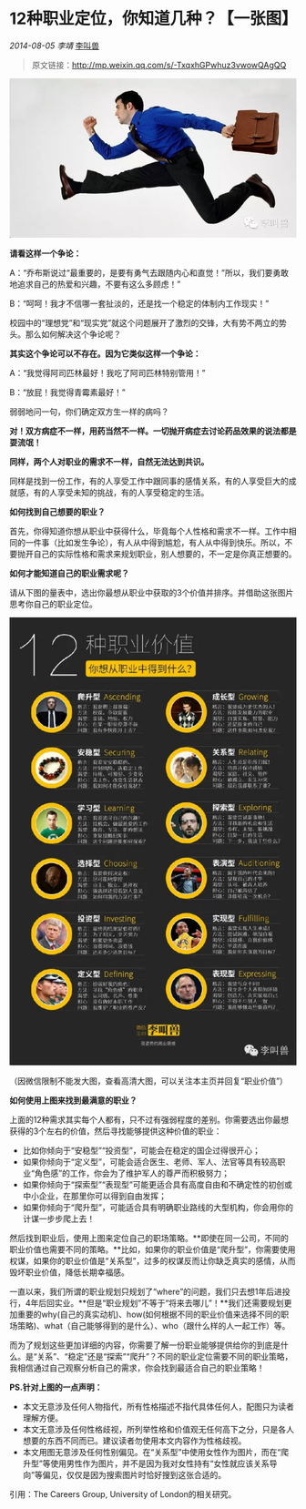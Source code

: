 # 12种职业定位，你知道几种？【一张图】

*2014-08-05* *李靖* [李叫兽](https://mp.weixin.qq.com/s?__biz=MzA5NTMxOTczOA==&mid=200381812&idx=1&sn=200c86e4a07609bede0b3632f00d5201&scene=21&key=001aea40565292e6ff8a4ceb966e966baa23eb86c2ba2ab189d9a6ed78006c0af12677e41836a33bae4358a43cab550901292cada3be58ecc0fd64e6bed2b8b8d4a23e50af16db97c1537b7b0f8adb56&ascene=7&uin=MjQwNzMxODYwNQ%3D%3D&devicetype=Windows+8&version=6203005d&pass_ticket=xOhI1VQDG%2FzwbhWgqYvgjLhswwNIUGjt8DUL4fp00EDxCVadhAwYny0MJ9B2H%2Fmr&winzoom=1.125##)

> 原文链接：http://mp.weixin.qq.com/s/-TxqxhGPwhuz3vwowQAgQQ

![](./_image/2017-02-13-16-29-15.jpg)


**请看这样一个争论：**

A：“乔布斯说过“最重要的，是要有勇气去跟随内心和直觉！”所以，我们要勇敢地追求自己的热爱和兴趣，不要有这么多顾虑！”

B：“呵呵！我才不信哪一套扯淡的，还是找一个稳定的体制内工作现实！”

校园中的“理想党”和“现实党”就这个问题展开了激烈的交锋，大有势不两立的势头。那么如何解决这个争论呢？

**其实这个争论可以不存在。因为它类似这样一个争论：**

A：“我觉得阿司匹林最好！我吃了阿司匹林特别管用！”

B：“放屁！我觉得青霉素最好！”

弱弱地问一句，你们确定双方生一样的病吗？

**对！双方病症不一样，用药当然不一样。一切抛开病症去讨论药品效果的说法都是耍流氓！**

**同样，两个人对职业的需求不一样，自然无法达到共识。**

同样是找到一份工作，有的人享受工作中跟同事的感情关系，有的人享受巨大的成就感，有的人享受未知的挑战，有的人享受稳定的生活。

**如何找到自己想要的职业？**

首先，你得知道你想从职业中获得什么，毕竟每个人性格和需求不一样。工作中相同的一件事（比如发生争论），有人从中得到尴尬，有人从中得到快乐。所以，不要抛开自己的实际性格和需求来规划职业，别人想要的，不一定是你真正想要的。

**如何才能知道自己的职业需求呢？**

请从下图的量表中，选出你最想从职业中获取的3个价值并排序。并借助这张图片思考你自己的职业定位。

![](./_image/2017-02-13-16-31-34.jpg)


（因微信限制不能发大图，查看高清大图，可以关注本主页并回复“职业价值”）

**如何使用上图来找到最满意的职业？**

上面的12种需求其实每个人都有，只不过有强弱程度的差别。你需要选出你最想获得的3个左右的价值，然后寻找能够提供这种价值的职业：

- 比如你倾向于“安稳型”“投资型”，可能会在稳定的国企过得很开心；
- 如果你倾向于“定义型”，可能会适合医生、老师、军人、法官等具有较高职业“角色感”的工作，你会为了维护军人的尊严而积极努力；
- 如果你倾向于“探索型”“表现型”可能更适合具有高度自由和不确定性的初创或中小企业，在那里你可以得到自由发挥；
- 如果你倾向于“爬升型”，可能适合具有明确职业路线的大型机构，你会用你的计谋一步步爬上去！

然后找到职业后，使用上图来定位自己的职场策略。**即使在同一公司，不同的职业价值也需要不同的策略。**比如，如果你的职业价值是“爬升型”，你需要使用权谋，如果你的职业价值是“关系型”，过多的权谋反而让你缺乏真实的感情，从而毁坏职业价值，降低长期幸福感。

一直以来，我们所谓的职业规划只规划了“where”的问题，我们只去想1年后进投行，4年后回实业。**但是“职业规划”不等于“将来去哪儿”！**我们还需要规划更加重要的why(自己的真实动机)、how(如何根据不同的职业价值来选择不同的职场策略)、what（自己能够得到的是什么）、who（跟什么样的人一起工作）等。

而为了规划这些更加详细的内容，你需要了解一份职业能够提供给你的到底是什么。是“关系”、“稳定”还是“探索”“爬升”？不同的职业定位需要不同的职业策略，我相信通过自己观察分析自己的需求，你会找到最适合自己的职业策略！

**PS.针对上图的一点声明：**

- 本文无意涉及任何人物指代，所有性格描述不指代具体任何人，配图只为读者理解方便。
- 本文无意涉及任何性格歧视，所列举性格和价值观无任何高下之分，只是各人想要的东西不同而已。建议读者勿使用本文内容作为性格歧视。
- 本文用图无意涉及任何性别偏见。在“关系型”中使用女性作为图片，而在“爬升型”等使用男性作为图片，并不是因为我对女性持有“女性就应该关系导向”等偏见，仅仅是因为搜索图片时恰好搜到这张合适的。

引用：The Careers Group, University of London的相关研究。
